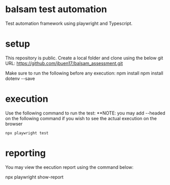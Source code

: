 # balsam test automation
Test automation framework using playwright and Typescript.

# setup
This repository is public.
Create a local folder and clone using the below git URL:
    https://github.com/jbuen17/balsam_assessment.git

Make sure to run the following before any execution:
    npm install
    npm install dotenv --save

# execution

Use the following command to run the test:
    **NOTE: you may add --headed on the following command if you wish to see the actual execution on the browser
    
    npx playwright test


# reporting

You may view the eecution report using the command below:

npx playwright show-report